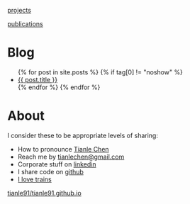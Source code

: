 [projects](projects.md)

[publications](publications.md)


# Blog
<ul>
  {% for post in site.posts %}
    {% if tag[0] != "noshow" %}
      <li>
        <a href="{{ post.url }}">{{ post.title }}</a>
      </li>
      {% endfor %}
  {% endfor %}
</ul>


# About
I consider these to be appropriate levels of sharing:
- How to pronounce [Tianle Chen](https://translate.google.com/#auto/en/%E9%99%88%E5%A4%A9%E4%B9%90)
- Reach me by [tianlechen@gmail.com](mailto:tianlechen@gmail.com)
- Corporate stuff on [linkedin](https://www.linkedin.com/in/tianlechen/)
- I share code on [github](https://github.com/tianle91)
- [I love trains](/assets/about/factorio.jpg)

[tianle91/tianle91.github.io](https://github.com/tianle91/tianle91.github.io)
